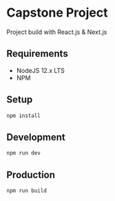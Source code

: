 # Capstone Project

Project build with React.js & Next.js

## Requirements

- NodeJS 12.x LTS
- NPM

## Setup

```bash
npm install
```

## Development

```bash
npm run dev
```

## Production

```bash
npm run build
```